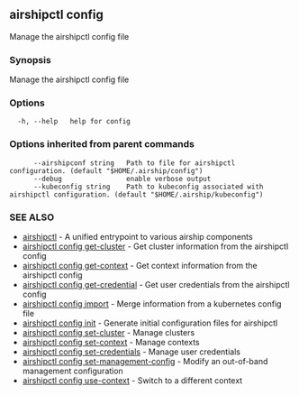 ## airshipctl config

Manage the airshipctl config file

### Synopsis

Manage the airshipctl config file

### Options

```
  -h, --help   help for config
```

### Options inherited from parent commands

```
      --airshipconf string   Path to file for airshipctl configuration. (default "$HOME/.airship/config")
      --debug                enable verbose output
      --kubeconfig string    Path to kubeconfig associated with airshipctl configuration. (default "$HOME/.airship/kubeconfig")
```

### SEE ALSO

* [airshipctl](airshipctl.md)	 - A unified entrypoint to various airship components
* [airshipctl config get-cluster](airshipctl_config_get-cluster.md)	 - Get cluster information from the airshipctl config
* [airshipctl config get-context](airshipctl_config_get-context.md)	 - Get context information from the airshipctl config
* [airshipctl config get-credential](airshipctl_config_get-credential.md)	 - Get user credentials from the airshipctl config
* [airshipctl config import](airshipctl_config_import.md)	 - Merge information from a kubernetes config file
* [airshipctl config init](airshipctl_config_init.md)	 - Generate initial configuration files for airshipctl
* [airshipctl config set-cluster](airshipctl_config_set-cluster.md)	 - Manage clusters
* [airshipctl config set-context](airshipctl_config_set-context.md)	 - Manage contexts
* [airshipctl config set-credentials](airshipctl_config_set-credentials.md)	 - Manage user credentials
* [airshipctl config set-management-config](airshipctl_config_set-management-config.md)	 - Modify an out-of-band management configuration
* [airshipctl config use-context](airshipctl_config_use-context.md)	 - Switch to a different context

